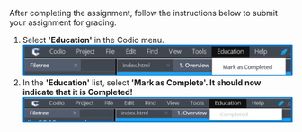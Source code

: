 After completing the assignment, follow the instructions below to submit your assignment for grading.

<ol>
<li>Select <b>'Education'</b> in the Codio menu. <center> <img src=".guides/img/Submit_Assignment.png"></center></li>
<li>In the <b>'Education'</b> list, select <b>'Mark as Complete'.  It should now indicate that it is <b>Completed!</b></b><center> <img src=".guides/img/Assignment_Completed2.png"></center></li>
</ol>